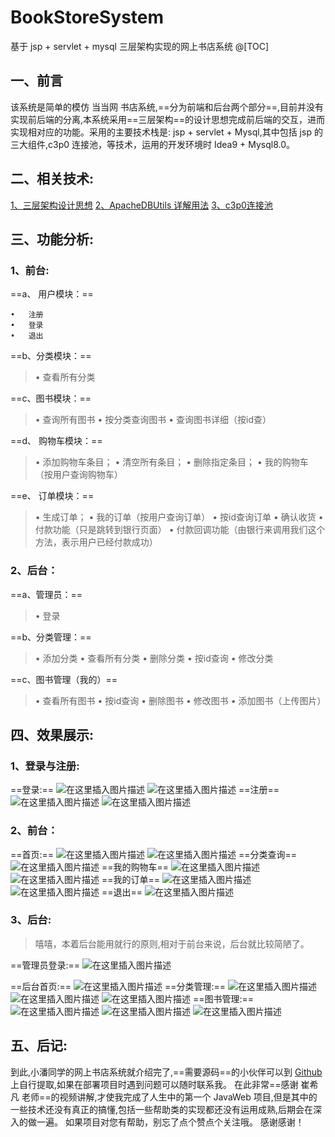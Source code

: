 # BookStoreSystem
基于 jsp + servlet + mysql 三层架构实现的网上书店系统
@[TOC]

## 一、前言
该系统是简单的模仿 当当网 书店系统,==分为前端和后台两个部分==,目前并没有实现前后端的分离,本系统采用==三层架构==的设计思想完成前后端的交互，进而实现相对应的功能。采用的主要技术栈是: jsp + servlet + Mysql,其中包括 jsp 的三大组件,c3p0 连接池，等技术，运用的开发环境时 Idea9 + Mysql8.0。

## 二、相关技术:
[1、三层架构设计思想](https://blog.csdn.net/qq_43619271/article/details/106538194)
[2、ApacheDBUtils 详解用法](https://blog.csdn.net/qq_43619271/article/details/106491522)
[3、c3p0连接池](https://blog.csdn.net/qq_43619271/article/details/106488884)


## 三、功能分析:

### 1、前台:

==a、	用户模块：==

	•	注册 
	•	登录 	
	•	退出

==b、分类模块：==

> •	查看所有分类

==c、图书模块：==

> •	查询所有图书 
> •	按分类查询图书
>  •	查询图书详细（按id查）

==d、	购物车模块：==

> •	添加购物车条目； 
> •	清空所有条目；
>  •	删除指定条目；
>   •	我的购物车（按用户查询购物车）

==e、	订单模块：==

> •	生成订单；
>  •	我的订单（按用户查询订单） 
>  •	按id查询订单
>  •	确认收货 
>  •	付款功能（只是跳转到银行页面）
>  •	付款回调功能（由银行来调用我们这个方法，表示用户已经付款成功）

### 2、后台：

==a、管理员：==

> •	登录

==b、分类管理：==

> •	添加分类 
> •	查看所有分类
>  •	删除分类
>   •	按id查询
>    •	修改分类

==c、图书管理（我的）==

> •	查看所有图书
> •	按id查询 
> •	删除图书 
> •	修改图书 
> •	添加图书（上传图片）

## 四、效果展示:

### 1、登录与注册:
==登录:==
![在这里插入图片描述](https://img-blog.csdnimg.cn/20200607102850818.PNG?x-oss-process=image/watermark,type_ZmFuZ3poZW5naGVpdGk,shadow_10,text_aHR0cHM6Ly9ibG9nLmNzZG4ubmV0L3FxXzQzNjE5Mjcx,size_16,color_FFFFFF,t_70#pic_center)
![在这里插入图片描述](https://img-blog.csdnimg.cn/20200607102906975.PNG?x-oss-process=image/watermark,type_ZmFuZ3poZW5naGVpdGk,shadow_10,text_aHR0cHM6Ly9ibG9nLmNzZG4ubmV0L3FxXzQzNjE5Mjcx,size_16,color_FFFFFF,t_70#pic_center)
==注册==
![在这里插入图片描述](https://img-blog.csdnimg.cn/20200607102924582.PNG?x-oss-process=image/watermark,type_ZmFuZ3poZW5naGVpdGk,shadow_10,text_aHR0cHM6Ly9ibG9nLmNzZG4ubmV0L3FxXzQzNjE5Mjcx,size_16,color_FFFFFF,t_70#pic_center)
![在这里插入图片描述](https://img-blog.csdnimg.cn/20200607102939359.PNG?x-oss-process=image/watermark,type_ZmFuZ3poZW5naGVpdGk,shadow_10,text_aHR0cHM6Ly9ibG9nLmNzZG4ubmV0L3FxXzQzNjE5Mjcx,size_16,color_FFFFFF,t_70#pic_center)

### 2、前台：
==首页:==
![在这里插入图片描述](https://img-blog.csdnimg.cn/20200607104046498.PNG?x-oss-process=image/watermark,type_ZmFuZ3poZW5naGVpdGk,shadow_10,text_aHR0cHM6Ly9ibG9nLmNzZG4ubmV0L3FxXzQzNjE5Mjcx,size_16,color_FFFFFF,t_70#pic_center)
![在这里插入图片描述](https://img-blog.csdnimg.cn/20200607104101781.PNG?x-oss-process=image/watermark,type_ZmFuZ3poZW5naGVpdGk,shadow_10,text_aHR0cHM6Ly9ibG9nLmNzZG4ubmV0L3FxXzQzNjE5Mjcx,size_16,color_FFFFFF,t_70#pic_center)
==分类查询==
![在这里插入图片描述](https://img-blog.csdnimg.cn/2020060710412574.PNG?x-oss-process=image/watermark,type_ZmFuZ3poZW5naGVpdGk,shadow_10,text_aHR0cHM6Ly9ibG9nLmNzZG4ubmV0L3FxXzQzNjE5Mjcx,size_16,color_FFFFFF,t_70#pic_center)
==我的购物车==
![在这里插入图片描述](https://img-blog.csdnimg.cn/20200607104140624.PNG?x-oss-process=image/watermark,type_ZmFuZ3poZW5naGVpdGk,shadow_10,text_aHR0cHM6Ly9ibG9nLmNzZG4ubmV0L3FxXzQzNjE5Mjcx,size_16,color_FFFFFF,t_70#pic_center)
![在这里插入图片描述](https://img-blog.csdnimg.cn/20200607104154671.PNG?x-oss-process=image/watermark,type_ZmFuZ3poZW5naGVpdGk,shadow_10,text_aHR0cHM6Ly9ibG9nLmNzZG4ubmV0L3FxXzQzNjE5Mjcx,size_16,color_FFFFFF,t_70#pic_center)
==我的订单==
![在这里插入图片描述](https://img-blog.csdnimg.cn/20200607104215530.PNG?x-oss-process=image/watermark,type_ZmFuZ3poZW5naGVpdGk,shadow_10,text_aHR0cHM6Ly9ibG9nLmNzZG4ubmV0L3FxXzQzNjE5Mjcx,size_16,color_FFFFFF,t_70#pic_center)
![在这里插入图片描述](https://img-blog.csdnimg.cn/20200607104231160.PNG?x-oss-process=image/watermark,type_ZmFuZ3poZW5naGVpdGk,shadow_10,text_aHR0cHM6Ly9ibG9nLmNzZG4ubmV0L3FxXzQzNjE5Mjcx,size_16,color_FFFFFF,t_70#pic_center)
==退出==
![在这里插入图片描述](https://img-blog.csdnimg.cn/2020060710424390.PNG?x-oss-process=image/watermark,type_ZmFuZ3poZW5naGVpdGk,shadow_10,text_aHR0cHM6Ly9ibG9nLmNzZG4ubmV0L3FxXzQzNjE5Mjcx,size_16,color_FFFFFF,t_70#pic_center)

### 3、后台:

> 嘻嘻，本着后台能用就行的原则,相对于前台来说，后台就比较简陋了。

==管理员登录:==
![在这里插入图片描述](https://img-blog.csdnimg.cn/20200607104950451.PNG?x-oss-process=image/watermark,type_ZmFuZ3poZW5naGVpdGk,shadow_10,text_aHR0cHM6Ly9ibG9nLmNzZG4ubmV0L3FxXzQzNjE5Mjcx,size_16,color_FFFFFF,t_70#pic_center)

==后台首页:==
![在这里插入图片描述](https://img-blog.csdnimg.cn/20200607105013502.PNG?x-oss-process=image/watermark,type_ZmFuZ3poZW5naGVpdGk,shadow_10,text_aHR0cHM6Ly9ibG9nLmNzZG4ubmV0L3FxXzQzNjE5Mjcx,size_16,color_FFFFFF,t_70#pic_center)
==分类管理:==
![在这里插入图片描述](https://img-blog.csdnimg.cn/20200607105108304.PNG?x-oss-process=image/watermark,type_ZmFuZ3poZW5naGVpdGk,shadow_10,text_aHR0cHM6Ly9ibG9nLmNzZG4ubmV0L3FxXzQzNjE5Mjcx,size_16,color_FFFFFF,t_70#pic_center)
![在这里插入图片描述](https://img-blog.csdnimg.cn/20200607105122645.PNG?x-oss-process=image/watermark,type_ZmFuZ3poZW5naGVpdGk,shadow_10,text_aHR0cHM6Ly9ibG9nLmNzZG4ubmV0L3FxXzQzNjE5Mjcx,size_16,color_FFFFFF,t_70#pic_center)
![在这里插入图片描述](https://img-blog.csdnimg.cn/20200607105134669.PNG?x-oss-process=image/watermark,type_ZmFuZ3poZW5naGVpdGk,shadow_10,text_aHR0cHM6Ly9ibG9nLmNzZG4ubmV0L3FxXzQzNjE5Mjcx,size_16,color_FFFFFF,t_70#pic_center)
==图书管理:==
![在这里插入图片描述](https://img-blog.csdnimg.cn/20200607105207238.PNG?x-oss-process=image/watermark,type_ZmFuZ3poZW5naGVpdGk,shadow_10,text_aHR0cHM6Ly9ibG9nLmNzZG4ubmV0L3FxXzQzNjE5Mjcx,size_16,color_FFFFFF,t_70#pic_center)
![在这里插入图片描述](https://img-blog.csdnimg.cn/20200607105304869.PNG?x-oss-process=image/watermark,type_ZmFuZ3poZW5naGVpdGk,shadow_10,text_aHR0cHM6Ly9ibG9nLmNzZG4ubmV0L3FxXzQzNjE5Mjcx,size_16,color_FFFFFF,t_70#pic_center)
![在这里插入图片描述](https://img-blog.csdnimg.cn/20200607105320117.PNG?x-oss-process=image/watermark,type_ZmFuZ3poZW5naGVpdGk,shadow_10,text_aHR0cHM6Ly9ibG9nLmNzZG4ubmV0L3FxXzQzNjE5Mjcx,size_16,color_FFFFFF,t_70#pic_center)

## 五、后记:
到此,小潘同学的网上书店系统就介绍完了,==需要源码==的小伙伴可以到     [Github](https://github.com/DaulFrank/BookStoreSystem) 上自行提取,如果在部署项目时遇到问题可以随时联系我。
在此非常==感谢 崔希凡 老师==的视频讲解,才使我完成了人生中的第一个 JavaWeb 项目,但是其中的一些技术还没有真正的搞懂,包括一些帮助类的实现都还没有运用成熟,后期会在深入的做一遍。
如果项目对您有帮助，别忘了点个赞点个关注哦。
感谢感谢！

